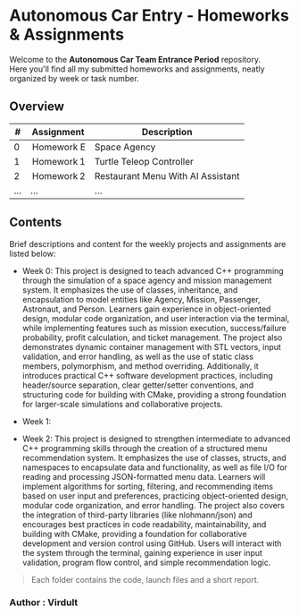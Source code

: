 # Autonomous Car Entry ‑ Homeworks & Assignments

Welcome to the **Autonomous Car Team Entrance Period** repository.  
Here you'll find all my submitted homeworks and assignments, neatly organized by week or task number.

## Overview
| # | Assignment | Description |
|---|------------|-------------|
| 0 | Homework E | Space Agency |
| 1 | Homework 1 | Turtle Teleop Controller |
| 2 | Homework 2 | Restaurant Menu With AI Assistant |
| … | … | … |

## Contents
Brief descriptions and content for the weekly projects and assignments are listed below:
- Week 0: This project is designed to teach advanced C++ programming through the simulation of a space agency and mission management system. It emphasizes the use of classes, inheritance, and encapsulation to model entities like Agency, Mission, Passenger, Astronaut, and Person. Learners gain experience in object-oriented design, modular code organization, and user interaction via the terminal, while implementing features such as mission execution, success/failure probability, profit calculation, and ticket management. The project also demonstrates dynamic container management with STL vectors, input validation, and error handling, as well as the use of static class members, polymorphism, and method overriding. Additionally, it introduces practical C++ software development practices, including header/source separation, clear getter/setter conventions, and structuring code for building with CMake, providing a strong foundation for larger-scale simulations and collaborative projects.
  
- Week 1:
  
- Week 2: This project is designed to strengthen intermediate to advanced C++ programming skills through the creation of a structured menu recommendation system. It emphasizes the use of classes, structs, and namespaces to encapsulate data and functionality, as well as file I/O for reading and processing JSON-formatted menu data. Learners will implement algorithms for sorting, filtering, and recommending items based on user input and preferences, practicing object-oriented design, modular code organization, and error handling. The project also covers the integration of third-party libraries (like nlohmann/json) and encourages best practices in code readability, maintainability, and building with CMake, providing a foundation for collaborative development and version control using GitHub. Users will interact with the system through the terminal, gaining experience in user input validation, program flow control, and simple recommendation logic.

> Each folder contains the code, launch files and a short report.

### Author : Virdult
